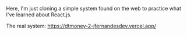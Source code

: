 Here, I'm just cloning a simple system found on the web to practice what I've learned about React.js.

The real system: https://dtmoney-2-jfernandesdev.vercel.app/

